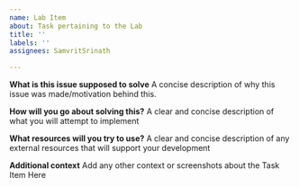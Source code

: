 ```yaml
---
name: Lab Item
about: Task pertaining to the Lab
title: ''
labels: ''
assignees: SamvritSrinath

---
```


**What is this issue supposed to solve**
A concise description of why this issue was made/motivation behind this. 

**How will you go about solving this?**
A clear and concise description of what you will attempt to implement

**What resources will you try to use?**
A clear and concise description of any external resources that will support your development

**Additional context**
Add any other context or screenshots about the Task Item Here
